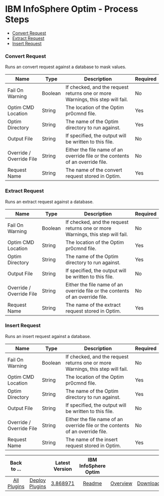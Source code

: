 
# IBM InfoSphere Optim - Process Steps

* [Convert Request](#convert_request)
* [Extract Request](#extract_request)
* [Insert Request](#insert_request)


### Convert Request

Runs an convert request against a database to mask values.


| Name | Type | Description                                                                                                          | Required |
| ---- | ---- | -------------------------------------------------------------------------------------------------------------------- | -------- |
| Fail On Warning | Boolean | If checked, and the request returns one or more Warnings, this step will fail. | No |
| Optim CMD Location | String | The location of the Optim pr0cmnd file. | Yes |
| Optim Directory | String | The name of the Optim directory to run against. | Yes |
| Output File | String | If specified, the output will be written to this file. | No |
| Override / Override File | String | Either the file name of an override file or the contents of an override file. | No |
| Request Name | String | The name of the convert request stored in Optim. | Yes |

### Extract Request

Runs an extract request against a database.


| Name | Type | Description                                                                                                          | Required |
| ---- | ---- | -------------------------------------------------------------------------------------------------------------------- | -------- |
| Fail On Warning | Boolean | If checked, and the request returns one or more Warnings, this step will fail. | No |
| Optim CMD Location | String | The location of the Optim pr0cmnd file. | Yes |
| Optim Directory | String | The name of the Optim directory to run against. | Yes |
| Output File | String | If specified, the output will be written to this file. | No |
| Override / Override File | String | Either the file name of an override file or the contents of an override file. | No |
| Request Name | String | The name of the extract request stored in Optim. | Yes |

### Insert Request

Runs an insert request against a database.


| Name | Type | Description                                                                                                          | Required |
| ---- | ---- | -------------------------------------------------------------------------------------------------------------------- | -------- |
| Fail On Warning | Boolean | If checked, and the request returns one or more Warnings, this step will fail. | No |
| Optim CMD Location | String | The location of the Optim pr0cmnd file. | Yes |
| Optim Directory | String | The name of the Optim directory to run against. | Yes |
| Output File | String | If specified, the output will be written to this file. | No |
| Override / Override File | String | Either the file name of an override file or the contents of an override file. | No |
| Request Name | String | The name of the insert request stored in Optim. | Yes |



|Back to ...||Latest Version|IBM InfoSphere Optim |||
| :---: | :---: | :---: | :---: | :---: | :---: |
|[All Plugins](../../index.md)|[Deploy Plugins](../README.md)|[3.868971](https://raw.githubusercontent.com/UrbanCode/IBM-UCD-PLUGINS/main/files/optim/optim-3.868971.zip)|[Readme](README.md)|[Overview](overview.md)|[Downloads](downloads.md)|
